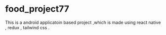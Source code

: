 # food_project77
This is a android applicatoin based project ,which is made using react native , redux , tailwind css .
